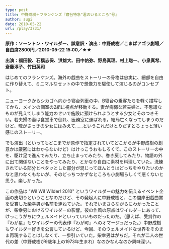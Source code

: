 ```yaml
---
type: post
title: 中野成樹＋フランケンズ『寝台特急"君のいるところ"号』
author: sugi
date: 2010-05-22
url: /play/3731/
---
```

**原作：ソーントン・ワイルダー、誤意訳・演出：中野成樹／こまばアゴラ劇場／自由席2800円／2010-05-22 15:00／★★**

**出演：福田毅、石橋志保、洪雄大、田中佑弥、野島真理、村上聡一、小泉真希、斎藤淳子、竹田英司**

はじめてのフランケンズ。海外の戯曲をストーリーの骨格は忠実に、細部を自由に作り替えて、ミニマルなセットの中で想像力を駆使して演じるのがコンセプト。

ニューヨークからシカゴへ向かう寝台列車の中、B寝台の乗客たちを軽く描写してから、メインの個室の2組に視点が移動する。妻が病弱な若夫婦と、不思議なものが見えてしまう能力のせいで施設に預けられようとする少女とそのつきそい。若夫婦の妻は食堂車で倒れ、医務室に運ばれる。結局亡くなってしまうのだけど、魂がさっきの少女にはみえて......というこれだけとりだすとちょっと薄い感じのストーリー。

でも演出（といってもどこまでが原作で指定されていてどこからが中野成樹の創意かは厳密にはわからないけど）はけっこうおもしろくて、このストーリーの中を、駆け足で進んでみたり、立ち止まってみたり、巻き戻してみたり、物語の外に出て関係ないことをやってみたり、とかなり自由に素材を料理していた。洗練されている部分とベタッとした部分が混じってほんとうはどっちをやりたいのかなと思わなくもないが、そのどっちつかずなところも小劇場らしくて悪くないと思う。楽しかった。

この作品は "Wi! Wi! Wilder! 2010" というワイルダーの魅力を伝えるイベント企画の皮切りということなのだけど、その発起人に中野成樹と、この間岸田戯曲賞を受賞した柴幸男が名前を連ねていた。それでいまさらながらにわかったことが、柴幸男におけるワイルダーの影響。彼の作風の原点はワイルダーにあって、けっこうがちにウェルメイドといっていいものだったのだ。（思えば、受賞作の『わが星』もワイルダーの代表作『わが町』へのオマージュだった。）中野成樹もワイルダー好きを公言しているけど、今回、そのウェルメイドな世界をそのまま再現することはしなくて、一歩引いていた。柴幸男はがちだ。それが二人の世代の差（中野成樹が9歳年上の1973年生まれ）なのかなんなのか興味深い。

